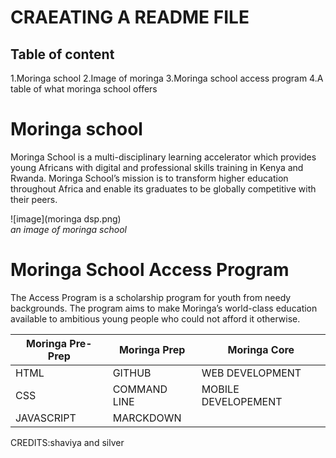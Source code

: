# CRAEATING A README FILE

## Table of content
1.Moringa school
2.Image of moringa 
3.Moringa school access program
4.A table of what moringa school offers

# Moringa school
Moringa School is a multi-disciplinary learning accelerator which provides young Africans with digital and professional skills training in Kenya and Rwanda.
Moringa School’s mission is to transform higher education throughout Africa
and enable its graduates to be globally competitive with their peers.

![image](moringa dsp.png)   
*an image of moringa school*

# Moringa School Access Program
The Access Program is a scholarship program for youth from needy backgrounds. The program aims to make Moringa’s world-class education available to ambitious young people who could not afford it otherwise.

|Moringa Pre-Prep|Moringa Prep|Moringa Core
|---|---|----|
HTML|GITHUB|WEB DEVELOPMENT
CSS|COMMAND LINE|MOBILE DEVELOPEMENT|
JAVASCRIPT|MARCKDOWN| |

CREDITS:shaviya and silver